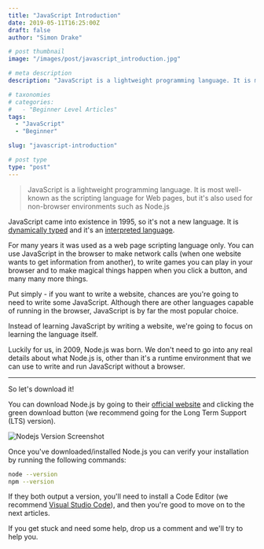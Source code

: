 ```yaml
---
title: "JavaScript Introduction"
date: 2019-05-11T16:25:00Z
draft: false
author: "Simon Drake"

# post thumbnail
image: "/images/post/javascript_introduction.jpg"

# meta description
description: "JavaScript is a lightweight programming language. It is most well-known as the scripting language for Web pages."

# taxonomies
# categories:
#   - "Beginner Level Articles"
tags:
  - "JavaScript"
  - "Beginner"

slug: "javascript-introduction"

# post type
type: "post"
---
```



> JavaScript is a lightweight programming language. It is most well-known as the scripting language for Web pages, but it's also used for non-browser environments such as Node.js

JavaScript came into existence in 1995, so it's not a new language. It is [dynamically typed](https://codetips.co.uk/intermediate/translation-and-types/) and it's an [interpreted language](https://codetips.co.uk/intermediate/translation-and-types/).

For many years it was used as a web page scripting language only. You can use JavaScript in the browser to make network calls (when one website wants to get information from another), to write games you can play in your browser and to make magical things happen when you click a button, and many many more things.

Put simply - if you want to write a website, chances are you're going to need to write some JavaScript. Although there are other languages capable of running in the browser, JavaScript is by far the most popular choice.

Instead of learning JavaScript by writing a website, we're going to focus on learning the language itself.

Luckily for us, in 2009, Node.js was born. We don't need to go into any real details about what Node.js is, other than it's a runtime environment that we can use to write and run JavaScript without a browser.

---

So let's download it!

You can download Node.js by going to their [official website](https://nodejs.org/en/) and clicking the green download button (we recommend going for the Long Term Support (LTS) version).

![Nodejs Version Screenshot](/images/content/javascript_introduction_nodejs_versions.jpg)

Once you've downloaded/installed Node.js you can verify your installation by running the following commands:

```bash
node --version
npm --version
```



If they both output a version, you'll need to install a Code Editor (we recommend [Visual Studio Code](https://code.visualstudio.com/docs/introvideos/basics)), and then you're good to move on to the next articles.

If you get stuck and need some help, drop us a comment and we'll try to help you.


